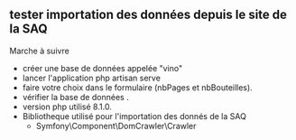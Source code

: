 

## tester importation des données depuis le site de la SAQ

Marche à suivre

- créer une base de données appelée "vino"
- lancer l'application php artisan serve
- faire votre choix dans le formulaire (nbPages et nbBouteilles).
- vérifier la base de données .
- version php utilisé 8.1.0.
- Bibliotheque utilisé pour l'importation des donnés de la SAQ 
    + Symfony\Component\DomCrawler\Crawler



